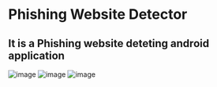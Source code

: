 # Phishing Website Detector
<h2>It is a Phishing website deteting android application</h2>

![image](https://user-images.githubusercontent.com/81254268/203391324-cb3662a7-56a3-4a64-b33a-e3cb6919f8b9.png)
![image](https://user-images.githubusercontent.com/81254268/203391348-7fd2380c-ff57-49ae-9db4-e7be3607fb00.png)
![image](https://user-images.githubusercontent.com/81254268/203391374-c6c8b37b-8829-4368-99f1-144ffa0d7931.png)
